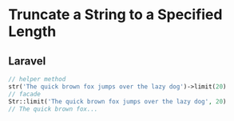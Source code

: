 # Truncate a String to a Specified Length


## Laravel

```php
// helper method
str('The quick brown fox jumps over the lazy dog')->limit(20)
// facade
Str::limit('The quick brown fox jumps over the lazy dog', 20)
// The quick brown fox...
```
